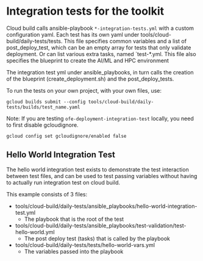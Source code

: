 # Integration tests for the toolkit

Cloud build calls ansible-playbook `*-integration-tests.yml` with a custom
configuration yaml. Each test has its own yaml under
tools/cloud-build/daily-tests/tests. This file specifies common variables and a
list of post_deploy_test, which can be an empty array for tests that only
validate deployment. Or can list various extra tasks, named `test-*.yml. This
file also specifies the blueprint to create the AI/ML and HPC environment

The integration test yml under ansible_playbooks, in turn calls the creation of
the blueprint (create_deployment.sh) and the post_deploy_tests.

To run the tests on your own project, with your own files, use:

```shell
gcloud builds submit --config tools/cloud-build/daily-tests/builds/test_name.yaml
```

Note: If you are testing `ofe-deployment-integration-test` locally,
you need to first disable gcloudignore.

```shell
gcloud config set gcloudignore/enabled false
```

## Hello World Integration Test

The hello world integration test exists to demonstrate the test interaction
between test files, and can be used to test passing variables without having to
actually run integration test on cloud build.

This example consists of 3 files:

- tools/cloud-build/daily-tests/ansible_playbooks/hello-world-integration-test.yml
  - The playbook that is the root of the test
- tools/cloud-build/daily-tests/ansible_playbooks/test-validation/test-hello-world.yml
  - The post deploy test (tasks) that is called by the playbook
- tools/cloud-build/daily-tests/tests/hello-world-vars.yml
  - The variables passed into the playbook
